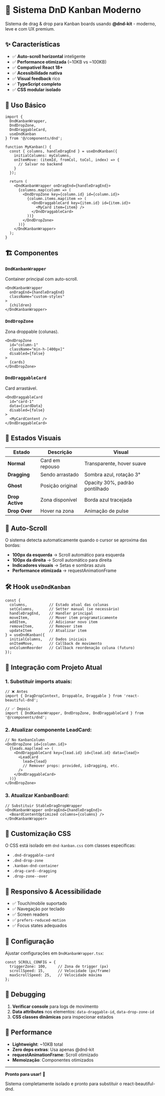 # 🎯 Sistema DnD Kanban Moderno

Sistema de drag & drop para Kanban boards usando **@dnd-kit** - moderno, leve e com UX premium.

## ✨ Características

- ✅ **Auto-scroll horizontal** inteligente
- ✅ **Performance otimizada** (~10KB vs ~100KB)
- ✅ **Compatível React 18+**
- ✅ **Acessibilidade nativa**
- ✅ **Visual feedback** rico
- ✅ **TypeScript completo**
- ✅ **CSS modular isolado**

## 🚀 Uso Básico

```tsx
import { 
  DndKanbanWrapper, 
  DndDropZone, 
  DndDraggableCard,
  useDndKanban 
} from '@/components/dnd';

function MyKanban() {
  const { columns, handleDragEnd } = useDndKanban({
    initialColumns: myColumns,
    onItemMove: (itemId, fromCol, toCol, index) => {
      // Salvar no backend
    }
  });

  return (
    <DndKanbanWrapper onDragEnd={handleDragEnd}>
      {columns.map(column => (
        <DndDropZone key={column.id} id={column.id}>
          {column.items.map(item => (
            <DndDraggableCard key={item.id} id={item.id}>
              <MyCard item={item} />
            </DndDraggableCard>
          ))}
        </DndDropZone>
      ))}
    </DndKanbanWrapper>
  );
}
```

## 🏗️ Componentes

### `DndKanbanWrapper`
Container principal com auto-scroll.

```tsx
<DndKanbanWrapper 
  onDragEnd={handleDragEnd}
  className="custom-styles"
>
  {children}
</DndKanbanWrapper>
```

### `DndDropZone` 
Zona droppable (colunas).

```tsx
<DndDropZone 
  id="column-1"
  className="min-h-[400px]"
  disabled={false}
>
  {cards}
</DndDropZone>
```

### `DndDraggableCard`
Card arrastável.

```tsx
<DndDraggableCard 
  id="card-1"
  data={cardData}
  disabled={false}
>
  <MyCardContent />
</DndDraggableCard>
```

## 🎨 Estados Visuais

| Estado | Descrição | Visual |
|--------|-----------|--------|
| **Normal** | Card em repouso | Transparente, hover suave |
| **Dragging** | Sendo arrastado | Sombra azul, rotação 3° |
| **Ghost** | Posição original | Opacity 30%, padrão pontilhado |
| **Drop Active** | Zona disponível | Borda azul tracejada |
| **Drop Over** | Hover na zona | Animação de pulse |

## 🔄 Auto-Scroll

O sistema detecta automaticamente quando o cursor se aproxima das bordas:

- **100px da esquerda** → Scroll automático para esquerda
- **100px da direita** → Scroll automático para direita
- **Indicadores visuais** → Setas e sombras azuis
- **Performance otimizada** → requestAnimationFrame

## 🛠️ Hook `useDndKanban`

```tsx
const {
  columns,          // Estado atual das colunas
  setColumns,       // Setter manual (se necessário)
  handleDragEnd,    // Handler principal
  moveItem,         // Mover item programaticamente
  addItem,          // Adicionar novo item
  removeItem,       // Remover item
  updateItem        // Atualizar item
} = useDndKanban({
  initialColumns,   // Dados iniciais
  onItemMove,       // Callback de movimento
  onColumnReorder   // Callback reordenação coluna (futuro)
});
```

## 🎯 Integração com Projeto Atual

### 1. Substituir imports atuais:
```tsx
// ❌ Antes
import { DragDropContext, Droppable, Draggable } from 'react-beautiful-dnd';

// ✅ Depois  
import { DndKanbanWrapper, DndDropZone, DndDraggableCard } from '@/components/dnd';
```

### 2. Atualizar componente LeadCard:
```tsx
// No KanbanColumn
<DndDropZone id={column.id}>
  {leads.map(lead => (
    <DndDraggableCard key={lead.id} id={lead.id} data={lead}>
      <LeadCard 
        lead={lead}
        // Remover props: provided, isDragging, etc.
      />
    </DndDraggableCard>
  ))}
</DndDropZone>
```

### 3. Atualizar KanbanBoard:
```tsx
// Substituir StableDragDropWrapper
<DndKanbanWrapper onDragEnd={handleDragEnd}>
  <BoardContentOptimized columns={columns} />
</DndKanbanWrapper>
```

## 🎨 Customização CSS

O CSS está isolado em `dnd-kanban.css` com classes específicas:
- `.dnd-draggable-card`
- `.dnd-drop-zone` 
- `.kanban-dnd-container`
- `.drag-card--dragging`
- `.drop-zone--over`

## 📱 Responsivo & Acessibilidade

- ✅ Touch/mobile suportado
- ✅ Navegação por teclado
- ✅ Screen readers
- ✅ `prefers-reduced-motion`
- ✅ Focus states adequados

## 🔧 Configuração

Ajustar configurações em `DndKanbanWrapper.tsx`:

```tsx
const SCROLL_CONFIG = {
  triggerZone: 100,     // Zona de trigger (px)
  scrollSpeed: 15,      // Velocidade (px/frame)
  maxScrollSpeed: 25,   // Velocidade máxima
};
```

## 🐛 Debugging

1. **Verificar console** para logs de movimento
2. **Data attributes** nos elementos: `data-draggable-id`, `data-drop-zone-id`
3. **CSS classes dinâmicas** para inspecionar estados

## 🚀 Performance

- **Lightweight**: ~10KB total
- **Zero deps extras**: Usa apenas @dnd-kit
- **requestAnimationFrame**: Scroll otimizado
- **Memoização**: Componentes otimizados

---

**Pronto para usar!** 🎉

Sistema completamente isolado e pronto para substituir o react-beautiful-dnd.
